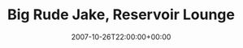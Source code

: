 ---
templateKey: event
guid: 08940a0b-6eab-11ea-99c5-002590d1d1b0
date: 2007-10-26T22:00:00+00:00
eventTime: '10pm'
title: Big Rude Jake, Reservoir Lounge
artist: Big Rude Jake
city: Toronto
venue: Reservoir Lounge
group: Tim Shia
guests: Kevin Barrett, Pat Carey
---